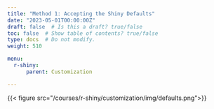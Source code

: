 ```yaml
---
title: "Method 1: Accepting the Shiny Defaults"
date: "2023-05-01T00:00:00Z"
draft: false  # Is this a draft? true/false
toc: false  # Show table of contents? true/false
type: docs  # Do not modify.
weight: 510

menu:
  r-shiny:
      parent: Customization

---
```


{{< figure src="/courses/r-shiny/customization/img/defaults.png">}}
